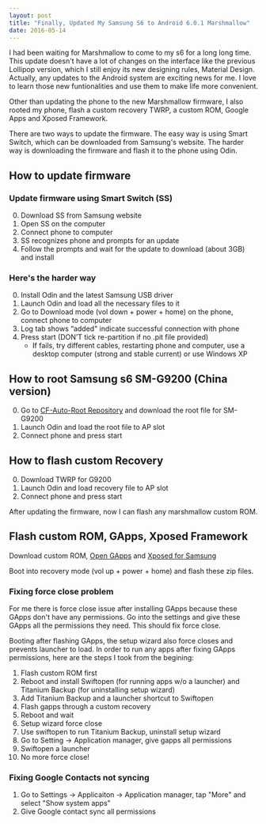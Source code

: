 ```yaml
---
layout: post
title: "Finally, Updated My Samsung S6 to Android 6.0.1 Marshmallow"
date: 2016-05-14
---
```


I had been waiting for Marshmallow to come to my s6 for a long long time. This update doesn't have a lot of changes on the interface like the previous Lollipop version, which I still enjoy its new designing rules, Material Design. Actually, any updates to the Android system are exciting news for me. I love to learn those new funtionalities and use them to make life more convenient.

Other than updating the phone to the new Marshmallow firmware, I also rooted my phone, flash a custom recovery TWRP, a custom ROM, Google Apps and Xposed Framework.

There are two ways to update the firmware. The easy way is using Smart Switch, which can be downloaded from Samsung's website. The harder way is downloading the firmware and flash it to the phone using Odin.

## How to update firmware

### Update firmware using Smart Switch (SS)
0. Download SS from Samsung website
1. Open SS on the computer
2. Connect phone to computer
3. SS recognizes phone and prompts for an update
4. Follow the prompts and wait for the update to download (about 3GB) and install

### Here's the harder way
0. Install Odin and the latest Samsung USB driver
1. Launch Odin and load all the necessary files to it
2. Go to Download mode (vol down + power + home) on the phone, connect phone to computer
3. Log tab shows “added" indicate successful connection with phone
4. Press start (DON’T tick re-partition if no .pit file provided)
    - If fails, try different cables, restarting phone and computer, use a desktop computer (strong and stable current) or use Windows XP

## How to root Samsung s6 SM-G9200 (China version)
0. Go to [CF-Auto-Root Repository](https://autoroot.chainfire.eu/#odin) and download the root file for SM-G9200
1. Launch Odin and load the root file to AP slot
2. Connect phone and press start

## How to flash custom Recovery
0. Download TWRP for G9200
1. Launch Odin and load recovery file to AP slot
2. Connect phone and press start

After updating the firmware, now I can flash any marshmallow custom ROM.

## Flash custom ROM, GApps, Xposed Framework
Download custom ROM, [Open GApps](http://opengapps.org/) and [Xposed for Samsung](http://forum.xda-developers.com/xposed/unofficial-xposed-samsung-lollipop-t3180960)

Boot into recovery mode (vol up + power + home) and flash these zip files.

### Fixing force close problem
For me there is force close issue after installing GApps because these GApps don't have any permissions. Go into the settings and give these GApps all the permissions they need. This should fix force close.

Booting after flashing GApps, the setup wizard also force closes and prevents launcher to load. In order to run any apps after fixing GApps permissions, here are the steps I took from the begining:

1. Flash custom ROM first
2. Reboot and install Swiftopen (for running apps w/o a launcher) and Titanium Backup (for uninstalling setup wizard)
3. Add Titanium Backup and a launcher shortcut to Swiftopen
4. Flash gapps through a custom recovery
5. Reboot and wait
6. Setup wizard force close
7. Use swiftopen to run Titanium Backup, uninstall setup wizard
8. Go to Setting -> Application manager, give gapps all permissions
10. Swiftopen a launcher
11. No more force close!

### Fixing Google Contacts not syncing
1. Go to Settings -> Applicaiton -> Application manager, tap "More" and select "Show system apps"
2. Give Google contact sync all permissions

